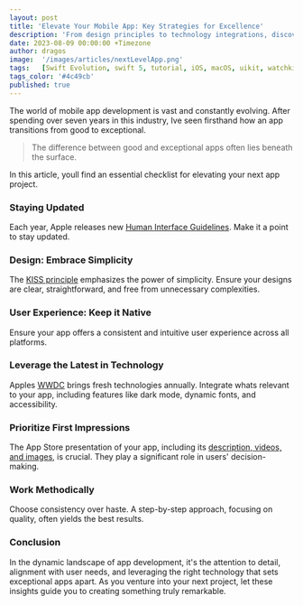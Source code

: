 ```yaml
---
layout: post
title: 'Elevate Your Mobile App: Key Strategies for Excellence'
description: 'From design principles to technology integrations, discover the essentials to enhance your mobile applications quality and performance.'
date: 2023-08-09 00:00:00 +Timezone
author: dragos
image:  '/images/articles/nextLevelApp.png'
tags:   [Swift Evolution, swift 5, tutorial, iOS, macOS, uikit, watchkit, watchos, iphone, apple]
tags_color: '#4c49cb'
published: true
---
```

The world of mobile app development is vast and constantly evolving. After spending over seven years in this industry, Ive seen firsthand how an app transitions from good to exceptional.

> The difference between good and exceptional apps often lies beneath the surface.

In this article, youll find an essential checklist for elevating your next app project.

### Staying Updated
Each year, Apple releases new [Human Interface Guidelines](https://developer.apple.com/design/human-interface-guidelines/). Make it a point to stay updated.

### Design: Embrace Simplicity
The [KISS principle](https://en.wikipedia.org/wiki/KISS_principle) emphasizes the power of simplicity. Ensure your designs are clear, straightforward, and free from unnecessary complexities.

### User Experience: Keep it Native
Ensure your app offers a consistent and intuitive user experience across all platforms.

### Leverage the Latest in Technology
Apples [WWDC](https://developer.apple.com/wwdc19/) brings fresh technologies annually. Integrate whats relevant to your app, including features like dark mode, dynamic fonts, and accessibility.

### Prioritize First Impressions
The App Store presentation of your app, including its [description, videos, and images](https://developer.apple.com/app-store/app-previews/), is crucial. They play a significant role in users' decision-making.

### Work Methodically
Choose consistency over haste. A step-by-step approach, focusing on quality, often yields the best results.

### Conclusion
In the dynamic landscape of app development, it's the attention to detail, alignment with user needs, and leveraging the right technology that sets exceptional apps apart. As you venture into your next project, let these insights guide you to creating something truly remarkable.

